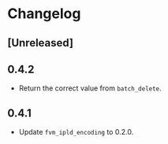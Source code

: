 # Changelog

## [Unreleased]

## 0.4.2

- Return the correct value from `batch_delete`.

## 0.4.1

- Update `fvm_ipld_encoding` to 0.2.0.
